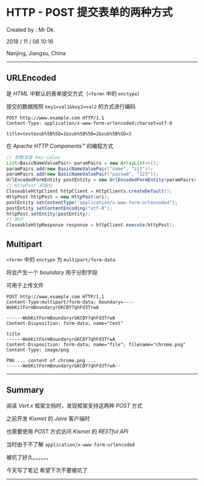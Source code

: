 # HTTP - POST 提交表单的两种方式

Created by : Mr Dk.

2018 / 11 / 08 10:16

Nanjing, Jiangsu, China

---

## URLEncoded

是 _HTML_ 中默认的表单提交方式（`<form>` 中的 `enctype`）

提交的数据按照 `key1=val1&key2=val2` 的方式进行编码 

```
POST http://www.example.com HTTP/1.1
Content-Type: application/x-www-form-urlencoded;charset=utf-8

title=test&sub%5B%5D=1&sub%5B%5D=2&sub%5B%5D=3
```

在 _Apache HTTP Components&trade;_ 的编程方式

```java
// 参数准备 key-value
List<BasicNameValuePair> paramPairs = new ArrayList<>();
paramPairs.add(new BasicNameValuePair("name", "zjt"));
paramPairs.add(new BasicNameValuePair("passwd", "123"));
UrlEncodedFormEntity postEntity = new UrlEncodedFormEntity(paramPairs);
// HttpPost 初始化
CloseableHttpClient httpClient = HttpClients.createDefault();
HttpPost httpPost = new HttpPost(uri);
postEntity.setContentType("application/x-www-form-urlencoded");
postEntity.setContentEncoding("utf-8");
httpPost.setEntity(postEntity);
// 执行
CloseableHttpResponse response = httpClient.execute(httpPost);
```

## Multipart

`<form>` 中的 `enctype` 为 `multipart/form-data`

将会产生一个 _boundary_ 用于分割字段

可用于上传文件

```
POST http://www.example.com HTTP/1.1
Content-Type:multipart/form-data; boundary=----WebKitFormBoundaryrGKCBY7qhFd3TrwA

------WebKitFormBoundaryrGKCBY7qhFd3TrwA
Content-Disposition: form-data; name="text"

title
------WebKitFormBoundaryrGKCBY7qhFd3TrwA
Content-Disposition: form-data; name="file"; filename="chrome.png"
Content-Type: image/png

PNG ... content of chrome.png ...
------WebKitFormBoundaryrGKCBY7qhFd3TrwA--
```

---

## Summary

阅读 _Vert.x_ 框架文档时，发现框架支持这两种 _POST_ 方式

之前开发 _Kismet_ 的 _Java_ 客户端时

也需要使用 _POST_ 方式访问 _Kismet_ 的 _RESTful API_

当时由于不了解 `application/x-www-form-urlencoded`

被坑了好久。。。。。。

今天写了笔记 希望下次不要被坑了

---

